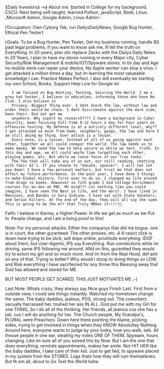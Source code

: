 ⟪Daily Investors⟫
→∲ About me: §tarted in College for my background. CSCU. Next being self-taught, learned Python, javaScript, Bash, Linux.
             ৻Microsoft Admin, Google Admin, Linux Admin৲

⌈Occupation: Own Cyborg Tek, run DailysDailyNews, Google Bug Hunter, Ethical Pen Tester⌉

⌊Goals: To be a Bug Hunter, Pen Tester, Get my business running, handle BS past legal problems, if you want to know ask me, Ill tell the truth on Everything.
       In 20 years, plan yto replace Zacks with the Dailys Daily News. In 20 Years, I plan to have my stores running in every Major city, Cyber Security/Risk Management &
       mobile/IOT/Spyware stores. In tis day and Age no mobile store can repair your device, No Apple worker can stop a virus. I get attacked a million times a day, but im learning the most valueable knowledge I can. Practice Makes Perfect. I also will eventually be starting my own School, Books, Support Help Line for Google lol.

       I am focused on Bug Hunting, Testing, Securing the World. I am a grey hat hacker, I believe in education, informing those who have No Clue. I also believe in
       Privacy. Biggest Thing ever. I dont knock the law, without law and order their would be chaos. I dont discrimnate against the dark side, been their. Did not get me
       anywhere. Why suport my research???? I have a background in Cyber Security, been focusing Full-Time 8-12 hours a day for Four years on offensive testing. My defense is at a entirely different level, why?? I get attacked so much from home, neighbors, gangs, the law and here I am still doing my thing. Ever attack is a lesson.
       Every note, is a lesson. Instead of all of us going against each other, together we all could conquor the world. The law needs us to make money. We need the law to help secure us while we test, truth. In this day and age, we all could waste time targetting each other, playing games, etc. But while we loose focus of our True tasks.
       The few that will take any of us out, our still reading, chatting with their AI's. If you choose to "donate, sponser", I will not let you down! I have a few personal matters, but trust me that does not affect my future performance. In the past year, I have done 3 things to make Global History, first ever to do so. I changed my life around from drugs to books. Howvever in fith grade I did College Enrichment courses for ms-dos at PNC. MY mind??? Lol nothing like you could imagine, I have seen the Best in life, and the worst. I have lived in Mansions, and Bandos in Gary Indiana. I have sat with State Senators, and Serial Killers. At the end of the day, they will all say the same. This is going to be the mfr that Truly MAkes it!!!!!💯


Faith: I believe in Karma, a Higher Power. In life we get as much as we Put In. People change, and I am a living proof to this!


Note: For my personal attacks: Either the companys that did me bogus. one is in court, the other guranteed. The other proxies, etc. A lil rasict click is down here
trying to be slick, sell dope online, prostitute everything. IDGF about them, but User-Agents, IPS say Everything. Run connections while im driving, same IPS following me around. ANd on this, gurantted they would try to extort my girl and so much more. And im from the Real Hood, def aint on any of that. Trying to better? Why would i stoop to doing things so LOW, and Risk everything I have sacrifeiced for any throw this Blessing away that God has allowed and stored for ME.

BUT MOST PEOPLE GET SCARED, THIS JUST MOTIVATES ME ;-)


Last Note: Whats crazy, they always say Nice guys Finish Last. First from a outside view, I could see things instantly. Watched my hometown change the same.
          The baby daddies, jealous, POS, strung out. The coworkers secually harrassed her, touhed her ass IN ALL. God put me with my Girl for one THING,
          So I do all of the thinking. Her friends, all jealous cus she has a job, cus I will do anything for her. The Church people, My Grandpa's, PLURAL were Preachers.
          Down here there pointing the blame, picking sides, trying to get involved in things when they KNOW Absolutley Nothing. Around here, everyone wants to judge by 
          your looks, how you walk, talk. All thesse people in one ear, stealing my notes ONE OF THEM, Spyware, hours changing. Like im sure all of you solved this by 
          Now. But I am the one that does everything, reminds appointments, makes her smile. Not HIT HER like the baby daddies, I take care of their kid. Just to get lied, to spyware placed in my system from the STORES. Logs thats how they will ruin themseleves.
          But fk em all, about to Go Test the World haha


       
